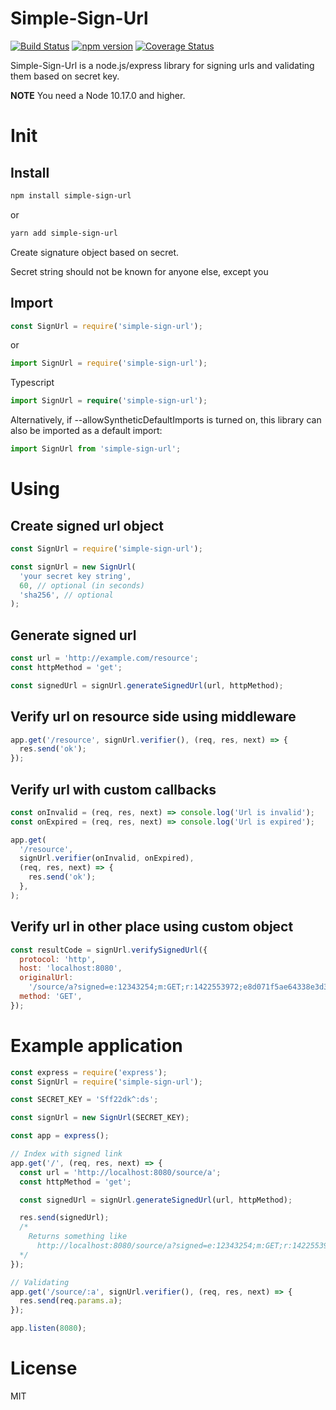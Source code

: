 # Simple-Sign-Url

[![Build Status](https://travis-ci.org/Rodion93/simple-sign-url.svg?branch=master)](https://travis-ci.org/Rodion93/simple-sign-url) [![npm version](https://badge.fury.io/js/simple-sign-url.svg)](https://badge.fury.io/js/simple-sign-url) [![Coverage Status](https://coveralls.io/repos/github/Rodion93/simple-sign-url/badge.svg?branch=master)](https://coveralls.io/github/Rodion93/simple-sign-url?branch=master)

Simple-Sign-Url is a node.js/express library for signing urls and validating them based on secret key.

**NOTE** You need a Node 10.17.0 and higher.

# Init

## Install

```bash
npm install simple-sign-url
```

or

```bash
yarn add simple-sign-url
```

Create signature object based on secret.

Secret string should not be known for anyone else, except you

## Import

```javascript
const SignUrl = require('simple-sign-url');
```

or

```javascript
import SignUrl = require('simple-sign-url');
```

Typescript

```typescript
import SignUrl = require('simple-sign-url');
```

Alternatively, if --allowSyntheticDefaultImports is turned on,
this library can also be imported as a default import:

```typescript
import SignUrl from 'simple-sign-url';
```

# Using

## Create signed url object

```javascript
const SignUrl = require('simple-sign-url');

const signUrl = new SignUrl(
  'your secret key string',
  60, // optional (in seconds)
  'sha256', // optional
);
```

## Generate signed url

```javascript
const url = 'http://example.com/resource';
const httpMethod = 'get';

const signedUrl = signUrl.generateSignedUrl(url, httpMethod);
```

## Verify url on resource side using middleware

```javascript
app.get('/resource', signUrl.verifier(), (req, res, next) => {
  res.send('ok');
});
```

## Verify url with custom callbacks

```javascript
const onInvalid = (req, res, next) => console.log('Url is invalid');
const onExpired = (req, res, next) => console.log('Url is expired');

app.get(
  '/resource',
  signUrl.verifier(onInvalid, onExpired),
  (req, res, next) => {
    res.send('ok');
  },
);
```

## Verify url in other place using custom object

```javascript
const resultCode = signUrl.verifySignedUrl({
  protocol: 'http',
  host: 'localhost:8080',
  originalUrl:
    '/source/a?signed=e:12343254;m:GET;r:1422553972;e8d071f5ae64338e3d3ac8ff0bcc583bd1d1dsa',
  method: 'GET',
});
```

# Example application

```javascript
const express = require('express');
const SignUrl = require('simple-sign-url');

const SECRET_KEY = 'Sff22dk^:ds';

const signUrl = new SignUrl(SECRET_KEY);

const app = express();

// Index with signed link
app.get('/', (req, res, next) => {
  const url = 'http://localhost:8080/source/a';
  const httpMethod = 'get';

  const signedUrl = signUrl.generateSignedUrl(url, httpMethod);

  res.send(signedUrl);
  /*
    Returns something like 
      http://localhost:8080/source/a?signed=e:12343254;m:GET;r:1422553972;e8d071f5ae64338e3d3ac8ff0bcc583bd1d1dsa
  */
});

// Validating
app.get('/source/:a', signUrl.verifier(), (req, res, next) => {
  res.send(req.params.a);
});

app.listen(8080);
```

# License

MIT
